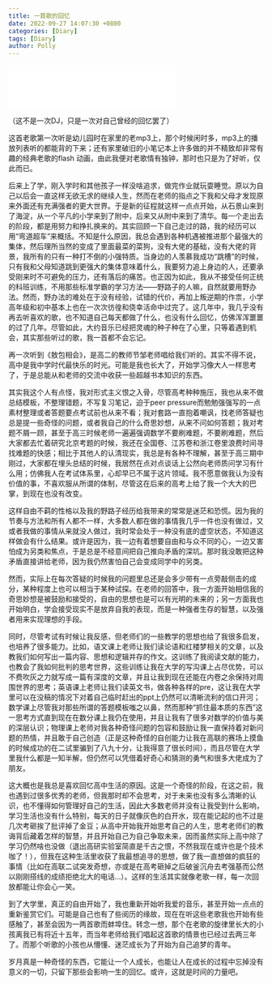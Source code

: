```yaml
---
title: 一首歌的回忆
date: 2022-09-27 14:07:30 +0800
categories: [Diary]
tags: [Diary]
author: Polly
---
```


<iframe frameborder="no" border="0" marginwidth="0" marginheight="0" width=330 height=86 src="//music.163.com/outchain/player?type=2&id=210421&auto=1&height=66"></iframe>

（这不是一次DJ，只是一次对自己曾经的回忆罢了）

​	这首老歌第一次听是幼儿园时在家里的老mp3上，那个时候闲时多，mp3上的播放列表听的都能背的下来；还有家里破旧的小笔记本上许多做的并不精致却非常有趣的经典老歌的flash 动画，由此我便对老歌情有独钟，那时也只是为了好听，仅此而已。

​	后来上了学，刚入学时和其他孩子一样没啥追求，做完作业就玩耍睡觉。原以为自己以后会一直这样无欲无求的继续人生，然而在老师的指点之下我和父母才发现原来外面还有充满强者的更大世界。于是新的征程就这样一点点开始，从石景山来到了海淀，从一个平凡的小学来到了附中，后来又从附中来到了清华。每一个走出去的阶段，都是用努力和挣扎换来的。其实回顾一下自己走过的路，我的经历可以用“弯道超车”来概括。不知是什么原因，我总会遇到各种机遇被推进那个最强大的集体，然后理所当然的变成了里面最菜的菜狗，没有大佬的基础，没有大佬的背景，我所有的只有一种打不倒的小强特质。当身边的人羡慕我成功“跳槽”的时候，只有我和父母知道跳到更强大的集体意味着什么，我要努力追上身边的人，还要承受刚来时不可避免的压力，还有落后的痛苦。也正因为如此，我从不接受任何正统的科班训练，不用那些标准学霸的学习方法——野路子的人嘛，自然就要用野办法。然而，野办法的难处在于没有经验，试错的代价，再加上叛逆期的作祟，小学高年级和初中基本上也在一次次彷徨和侥幸活命中过完了。这几年中，我几乎没有再去听喜欢的歌，也不知道自己每天都做了什么，也没有什么回忆，仿佛浑浑噩噩的过了几年。尽管如此，大约音乐已经把灵魂的种子种在了心里，只等着遇到机会，其实那些听过的歌，我一首都不会忘记。

​	再一次听到《敖包相会》，是高二的教师节邹老师唱给我们听的。其实不得不说，高中是我中学时代最快乐的时光。可能是我也长大了，开始学习像大人一样思考了，于是总能从和老师的交流中收获一些超越书本知识的东西。       

​	其实我这个人有点怪，我对形式主义恨之入骨，尽管高考种种施压，我也从来不做总结模板，不整理错题，不写复习笔记，迫于peer pressure而勉勉强强写的一点素材整理或者答题要点考试前也从来不看；我对套路一直抱着嘲讽，找老师答疑也总是提一些奇怪的问题，或者我自己的什么奇思妙想，从来不问如何答题；我对考题不屑一顾，甚至于高三时候老师一遍遍强调数学不要刷难题，不要刷难题，然后大家都去忙着研究北京考题的时候，我还在全国卷、江苏卷和浙江卷里浪费时间寻找难题的快感；相比于其他人的认清现实，我总是有各种不理解，甚至于高三期中刚过，大家都在埋头总结的时候，我居然在点对点谈话上公然向老师质问学习有什么用；仿佛我人在考试体系里，心却早已不属于这片领域。我不愿意做我认为没有价值的事，不喜欢服从所谓的体制，尽管这在后来的高考上给了我一个大大的巴掌，到现在也没有改变。

​	这样自由不羁的性格以及我的野路子经历给我带来的常常是迷茫和恐慌。因为我的节奏与方法和所有人都不一样，大多数人都在做的事情我几乎一件也没有做过，又或者我做的事情从来就没人做过，我时常会处于一种没有底的虚空状态，不知道这样做会有什么结果。或许是因为，我一边有着想要自由和与众不同的心，一边又害怕成为另类和焦点，于是总是不经意间把自己推向矛盾的深坑。那时我没敢把这种矛盾直接讲给老师，因为我仍然害怕自己会变成同学中的另类。

​	然而，实际上在每次答疑的时候我的问题里总还是会多少带有一点旁敲侧击的成分，某种程度上也可以相当于某种试探。在老师的回答中，我一方面开始相信我的奇思妙想是被鼓励和接受的，自由的思想也是可以有光明的未来的；另一方面我也开始明白，学会接受现实不是放弃自我的表现，而是一种强者生存的智慧，以及强者用来实现理想的手段。

​	同时，尽管考试有时候让我反感，但老师们的一些教学的思想也给了我很多启发，也培养了很多能力。比如，语文课上老师让我们读论语和红楼梦相关的文章，以及教我们如何写出一篇内容、思想和逻辑并存的作文。这训练了我阅读文献的能力，也教会了我如何批判的思考世界，这些训练让我在大学的写沟课上占尽优势，可以不费吹灰之力就写成一篇有深度的文章，并且让我到现在还能在内卷之余保持对周围世界的思考；英语课上老师让我们读英文书，做各种各样的pre，这让我在大学里可以在没稿的情况下对着自己临时赶出的ppt上仍然可以清晰流利的信口开河；数学课上尽管我对那些所谓的答题模板嗤之以鼻，然而那种“抓住最本质的东西”这一思考方式直到现在在数分课上我仍在使用，并且让我有了很多对数学的价值与美的深层认识；物理课上老师对我各种奇怪问题的包容和鼓励让我一直保持着对新问题的热情，并且敢于自己创造（正是这种奇怪的自创能力让我在高联的赛场上摸鱼的时候成功的在二试里骗到了八九十分，让我得意了很长时间），而且尽管在大学里我什么都是一知半解，但仍然可以凭借着好奇心和猜测的勇气和很多大佬成为了朋友。

​	这大概也是我总是喜欢回忆高中生活的原因。这是一个奇怪的阶段，在这之前，我也遇到过很多优秀的老师，但我那时却不会思考，对于未来也没有多么清晰的认识，也不懂得如何管理好自己的生活，因此大多数老师并没有让我受到什么影响，学习生活也没有什么特别，每天的日子就像灰色的白开水，现在能记起的也不过是几次考砸挨了批评掉了金豆；从高中开始我开始思考自己的人生，思考老师们的教诲背后藏着怎样的智慧，并且开始自己为自己争取未来，因而虽然实际上高中除了学习仍然啥也没做（退出高研实验室简直是千古之恨，不然我现在或许也是个技术咖了！），但我在这种生活里收获了我最想追寻的思想，做了我一直想做的疯狂的事情（比如在高联二试突发奇想，亦或是在高考砸掉之后破釜沉舟去考强基而公然以刚刚搭线的成绩拒绝北大的电话...）。这样的生活其实就像老歌一样，每一次回放都能让你会心一笑。

​	到了大学里，真正的自由开始了，我也重新开始听我爱的音乐，甚至开始一点点的重新鉴赏它们。可能是自己也有了些阅历的缘故，现在在听这些老歌我也开始有些感触了，甚至会因为一两首歌而蚌埠住。转念一想，那个在老歌的旋律里长大的小孩离我已有将近十五年，而当年老师给我们唱起这首歌的情景也已经过去两三年了。而那个听歌的小孩也从懵懂、迷茫成长为了开始为自己追梦的青年。

​	岁月真是一种奇怪的东西，它能让一个人成长，也能让人在成长的过程中忘掉没有意义的一切，只留下那些会影响一生的回忆。或许，这就是时间的力量吧。